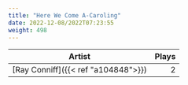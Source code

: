 ```yaml
---
title: "Here We Come A-Caroling"
date: 2022-12-08/2022T07:23:55
weight: 498
---
```




 Artist | Plays 
----- | -----:
[Ray Conniff]({{< ref "a104848">}}) | 2
